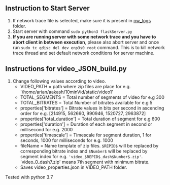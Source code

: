 ## Instruction to Start Server
1. If network trace file is selected, make sure it is present in [nw_logs](nw_logs/) folder.
2. Start server with command `sudo python3 flaskServer.py`
3. **If you are running server with some network trace and you have to abort client in between execution**, please also abort server and once run `sudo tc qdisc del dev enp3s0 root` command. This is to kill network trace thread and set default network conditions for server machine.


## Instructions for video_JSON_build.py

1. Change following values according to video.
   - VIDEO_PATH = path where zip files are place for e.g. '/home/arian/aakash/10minVid/static/video1'
   - TOTAL_SEGMENTS = Total number of segments of video for e.g 300
   - TOTAL_BITRATES = Total Number of bitrates available for e.g 5
   - properties['bitrates'] = Bitrate values in bits per second in ascending order for e.g. [214915, 562660, 990946, 1520727, 2963872]
   - properties['total_duration'] = Total duration of segment for e.g 600
   - properties['duration'] = Duration of each segment in second or millisecond for e.g. 2000
   - properties['timescale'] = Timescale for segment duration, 1 for seconds, 1000 for milliseconds for e.g. 1000
   - fileName = Name template of zip files. `$REPID$` will be replaced by corresponding bitrate index and `$Number$` will be replaced by segment index for e.g. `'video_$REPID$_dash$Number$.zip'`. 'video_0_dash7.zip' means 7th segment with minimum bitrate.
   - Saves video_properties.json in VIDEO_PATH folder.

Tested with python 3.7
